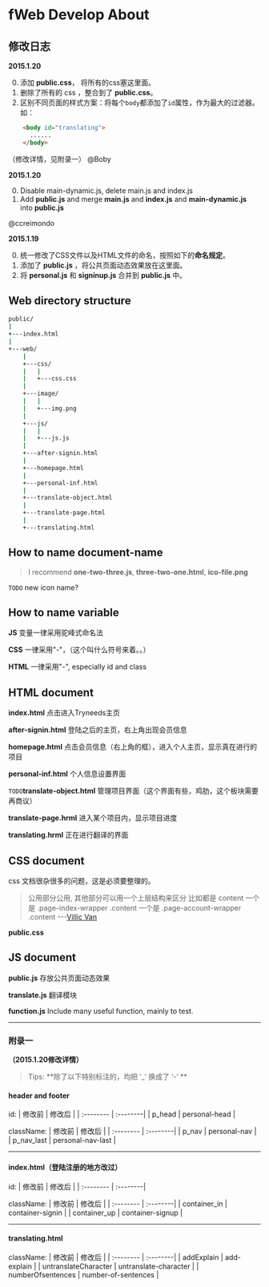 ﻿fWeb Develop About
===

## 修改日志

**2015.1.20**

0. 添加 **public.css**， 将所有的css塞这里面。
1. 删除了所有的 css ，整合到了 **public.css**。
2.  区别不同页面的样式方案：将每个`body`都添加了`id`属性，作为最大的过滤器。如：
``` html
    <body id="translating">
      ......
    </body>
```
（修改详情，见附录一）
@Boby

**2015.1.20**

0. Disable main-dynamic.js, delete main.js and index.js
1. Add **public.js** and merge **main.js** and **index.js** and **main-dynamic.js** into **public.js**

@ccreimondo

**2015.1.19**

0. 统一修改了CSS文件以及HTML文件的命名，按照如下的**命名规定**。
1. 添加了 **public.js** ，将公共页面动态效果放在这里面。
2. 将 **personal.js** 和 **signinup.js** 合并到 **public.js** 中。



## Web directory structure

```bash
public/
|
+---index.html
|
+---web/
    |
    +---css/
    |   |
    |   +---css.css
    |
    +---image/
    |   |
    |   +---img.png
    |
    +---js/
    |   |
    |   +---js.js
    |
    +---after-signin.html
    |
    +---homepage.html
    |
    +---personal-inf.html
    |
    +---translate-object.html
    |
    +---translate-page.html
    |
    +---translating.html

```



## How to name document-name

>I recommend **one-two-three.js**, **three-two-one.html**, **ico-file.png**

`TODO` new icon name?


## How to name variable

**JS** 变量一律采用驼峰式命名法

**CSS** 一律采用"-"，（这个叫什么符号来着。。）

**HTML** 一律采用"-", especially id and class



## HTML document

**index.html** 点击进入Tryneeds主页

**after-signin.html** 登陆之后的主页，右上角出现会员信息

**homepage.html** 点击会员信息（右上角的框），进入个人主页，显示真在进行的项目

**personal-inf.html** 个人信息设置界面

`TODO`**translate-object.html**  管理项目界面（这个界面有些，鸡肋，这个板块需要再商议）

**translate-page.hrml**  进入某个项目内，显示项目进度

**translating.hrml**  正在进行翻译的界面



## CSS document

css 文档很杂很多的问题，这是必须要整理的。
> 公用部分公用, 其他部分可以用一个上层结构来区分
比如都是 content
一个是 .page-index-wrapper .content 一个是 .page-account-wrapper .content         ---[Villic Van]()


**public.css**


## JS document

**public.js** 存放公共页面动态效果

**translate.js** 翻译模块

**function.js** Include many useful function, mainly to test.

----

### 附录一
**（2015.1.20修改详情）**

> Tips: **除了以下特别标注的，均把 ‘_’ 换成了 ‘-’ **

#### header and footer
id:
| 修改前     | 修改后  |
| :-------- | :--------|
| p_head | personal-head |


className:
| 修改前     | 修改后  |
| :-------- | :--------|
| p_nav | personal-nav |
| p\_nav_last | personal-nav-last |


----

#### index.html（登陆注册的地方改过）
id:
| 修改前     | 修改后  |
| :-------- | :--------|

className:
| 修改前     | 修改后  |
| :-------- | :--------|
| container_in | container-signin |
| container_up | container-signup |


----

#### translating.html

className:
| 修改前     | 修改后  |
| :-------- | :--------|
| addExplain | add-explain |
| untranslateCharacter | untranslate-character |
| numberOfsentences | number-of-sentences |
